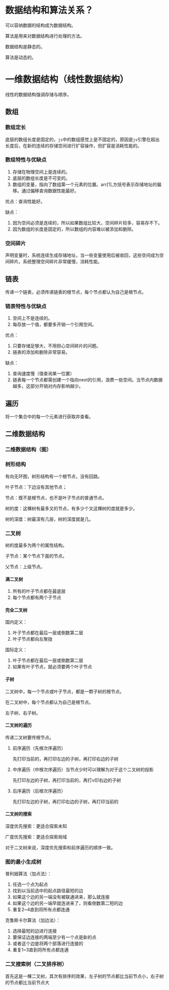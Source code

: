 # 数据结构和算法关系？

可以容纳数据的结构成为数据结构。

算法是用来对数据结构进行处理的方法。

数据结构是静态的。

算法是动态的。

# 一维数据结构（线性数据结构）

线性的数据结构强调存储与顺序。

## 数组

### 数组定长

底层的数组长度是固定的，`js`中的数组感觉上是不固定的，原因是`js`引擎在超出长度后，在新的连续的存储空间进行扩容操作，但扩容是消耗性能的。

### 数组特性与优缺点

1. 存储在物理空间上是连续的。
2. 底层的数组长度是不可变的。
3. 数组的变量，指向了数组第一个元素的位置。arr[1],方括号表示存储地址的偏移。通过偏移查询数据性能最好。

优点：查询性能好。

缺点：

1. 因为空间必须是连续的，所以如果数组比较大，空间碎片较多，容易存不下。
2. 因为数组的长度是固定的，所以数组的内容难以被添加和删除。

### 空间碎片

声明变量时，系统连续生成存储地址，当一些变量使用后被收回，这些空间成为空间碎片。系统整理空间碎片非常缓慢，消耗性能。

## 链表

传递一个链表，必须传递链表的根节点，每个节点都认为自己是根节点。

### 链表特性与优缺点

1. 空间上不是连续的。
2. 每存放一个值，都要多开销一个引用空间。

优点：

1. 只要存储足够大，不用担心空间碎片的问题。
2. 链表的添加和删除非常容易。

缺点：

1. 查询速度慢（值查询某一位置）
2. 链表每一个节点都需创建一个指向next的引用，浪费一些空间。当节点内数据越多，这部分开销对内存影响越少。

## 遍历

将一个集合中的每一个元素进行获取并查看。

## 二维数据结构

### 二维数据结构（图）

### 树形结构

有向无环图，树形结构有一个根节点，没有回路。

叶子节点：下边没有其他节点；

节点：既不是根节点，也不是叶子节点的普通节点。

树的度：这棵树有最多叉的节点，有多少个叉这棵树的度就是多少。

树的深度：树最深有几层，树的深度就是几。

### 二叉树

树的度最多为两个的属性结构。

子节点：某个节点下面的节点。

父节点：上级节点。

#### 满二叉树

1. 所有的叶子节点都在最底层
2. 每个节点都有两个子节点

#### 完全二叉树

国内定义：

1. 叶子节点都在最后一层或倒数第二层
2. 叶子节点都向左聚拢

国际定义：

1. 叶子节点都在最后一层或倒数第二层
2. 如果有叶子节点，就必须要两个叶子节点

#### 子树

二叉树中，每一个节点或叶子节点，都是一颗子树的根节点。

在二叉树中，每个节点都认为自己是根节点。

左子树、右子树。

#### 二叉树的遍历

传递二叉树要传根节点。

1. 前序遍历（先根次序遍历）

   先打印当前的，再打印左边的子树，再打印右边的子树

2. 中序遍历（中根次序遍历）当节点少时可以理解为对于这个二叉树的投影

   先打印左边的子树，再打印当前的，再打v印右边的子树

3. 后序遍历（后根次序遍历）

   先打印左边的子树，再打印右边的子树，再打印当前的

#### 二叉树的搜索

深度优先搜索：更适合探索未知

广度优先搜索：更适合探索局域

对于二叉树来说，深度优先搜索和前序遍历的顺序一致。

### 图的最小生成树

普利姆算法（加点法）：

1. 任选一个点为起点
2. 找到以当前选中的起点路径最短的边
3. 如果这个边的另一端没有被联通进来，那么就连接
4. 如果这个边的另一端早就连进来了，则看倒数第二短的边
5. 重复2~4直到将所有点都连通

克鲁斯卡尔算法（加边法）：

1. 选择最短的边进行连接
2. 要保证边连接的两端至少有一个点是新的点
3. 或者这个边是将两个部落进行连接的
4. 重复1~3直到将所有点都连通

### 二叉搜索树（二叉排序树）

首先这是一棵二叉树，其次有排序的效果，左子树的节点都比当前节点小，右子树的节点都比当前节点大